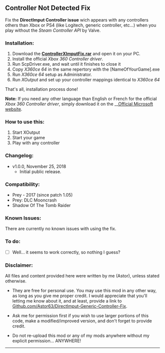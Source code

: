 ## Controller Not Detected Fix

Fix the __DirectImput Controller issue__ wich appears with any controllers others than Xbox or PS4 (like Logitech, generic controller, etc...) when you play without the *Steam Controller API* by Valve.

### Installation:

1. Download the __[ControllerXImputFix.rar](https://github.com/Astor63/DirectImput-Generic-Controller-Fix/blob/master/ControllerXImputFix%20v1.0.0.rar)__ and open it on your PC.
2. Install the official *Xbox 360 Controller driver*.
2. Run ScpDriver.exe, and wait until it finishes to close it
4. Copy *X360ce 64* in the same repertory with the [NameOfYourGame].exe 
5. Run *X360ce 64* setup as Administrator.
4. Run *XOutput* and set up your controller mappings identical to *X360ce 64*

That's all, installation process done!

__Note:__ If you need any other language than English or French for the official *Xbox 360 Controller driver*, simply download it on the __[Official Microsoft website](http://www.microsoft.com/hardware/en-us/d/xbox-360-controller-for-windows).
	
### How to use this:

1. Start XOutput
2. Start your game
3. Play with any controller

### Changelog:

- v1.0.0, November 25, 2018
  - Initial public release.
 
### Compatibility:

- Prey - 2017 (since patch 1.05)
- Prey: DLC Mooncrash
- Shadow Of The Tomb Raider 

### Known Issues:

There are currently no known issues with using the fix.

### To do:

- [ ] Well... it seems to work correctly, so nothing I guess?

### Disclaimer:

All files and content provided here were written by me (Astor), unless stated otherwise.

- They are free for personal use. You may use this mod in any other way, as long as you give me proper credit. I would appreciate that you'll letting me know about it, and at least, provide a link to [Github.com/Astor63/DirectImput-Generic-Controller-Fix](https://github.com/Astor63/DirectImput-Generic-Controller-Fix).

- Ask me for permission first if you wish to use larger portions of this code, make a modified/improved version, and don't forget to provide credit.

- Do not re-upload this mod or any of my mods anywhere without my explicit permission... ANYWHERE!

* * * * *



